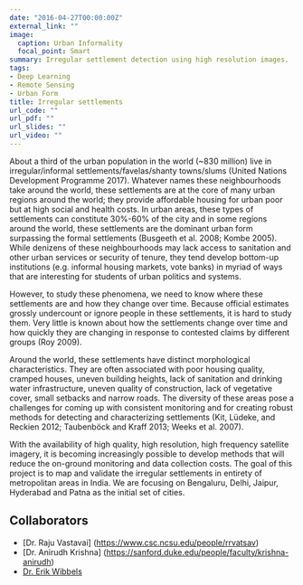 ```yaml
---
date: "2016-04-27T00:00:00Z"
external_link: ""
image:
  caption: Urban Informality
  focal_point: Smart
summary: Irregular settlement detection using high resolution images.
tags:
- Deep Learning
- Remote Sensing
- Urban Form
title: Irregular settlements
url_code: ""
url_pdf: ""
url_slides: ""
url_video: ""
---
```


About a third of the urban population in the world (~830 million) live in irregular/informal settlements/favelas/shanty towns/slums (United Nations Development Programme 2017). Whatever names these neighbourhoods take around the world, these settlements are at the core of many urban regions around the world; they provide affordable housing for urban poor but at high social and health costs. In urban areas, these types of settlements can constitute 30%-60% of the city and in some regions around the world, these settlements are the dominant urban form surpassing the formal settlements (Busgeeth et al. 2008; Kombe 2005). While denizens of these neighbourhoods may lack access to sanitation and other urban services or security of tenure, they tend develop bottom-up institutions (e.g. informal housing markets, vote banks) in myriad of ways that are interesting for students of urban politics and systems. 


However, to study these phenomena, we need to know where these settlements are and how they change over time. Because official estimates grossly undercount or ignore people in these settlements, it is hard to study them. Very little is known about how the settlements change over time and how quickly they are changing in response to contested claims by different groups (Roy 2009).

Around the world, these settlements have distinct morphological characteristics. They are often associated with poor housing quality, cramped houses, uneven building heights, lack of sanitation and drinking water infrastructure, uneven quality of construction, lack of vegetative cover, small setbacks and narrow roads. The diversity of these areas pose a challenges for coming up with consistent monitoring and for creating robust methods for detecting and characterizing settlements (Kit, Lüdeke, and Reckien 2012; Taubenböck and Kraff 2013; Weeks et al. 2007).

With the availability of high quality, high resolution, high frequency satellite imagery, it is becoming increasingly possible to develop methods that will reduce the on-ground monitoring and data collection costs. The goal of this project is to map and validate the irregular settlements in entirety of  metropolitan areas in India. We are focusing on Bengaluru, Delhi, Jaipur, Hyderabad and Patna as the initial set of cities.

## Collaborators

- [Dr. Raju Vastavai] (https://www.csc.ncsu.edu/people/rrvatsav)
- [Dr. Anirudh Krishna] (https://sanford.duke.edu/people/faculty/krishna-anirudh)
- [Dr. Erik Wibbels](https://polisci.duke.edu/people/erik-wibbels)
